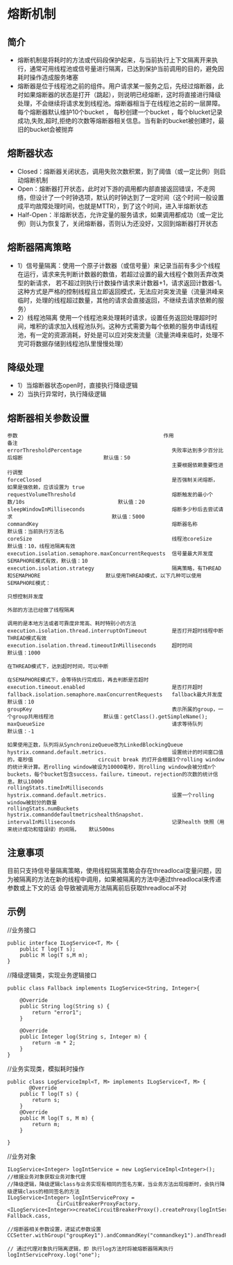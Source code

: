 # 熔断机制

## 简介

* 熔断机制是将耗时的方法或代码段保护起来，与当前执行上下文隔离开来执行，通常可用线程池或信号量进行隔离，已达到保护当前调用的目的，避免因耗时操作造成服务堵塞
* 熔断器是位于线程池之前的组件。用户请求某一服务之后，先经过熔断器，此时如果熔断器的状态是打开（跳起），则说明已经熔断，这时将直接进行降级处理，不会继续将请求发到线程池。熔断器相当于在线程池之前的一层屏障。每个熔断器默认维护10个bucket ，
每秒创建一个bucket ，每个blucket记录成功,失败,超时,拒绝的次数等熔断器相关信息。当有新的bucket被创建时，最旧的bucket会被抛弃

## 熔断器状态

* Closed：熔断器关闭状态，调用失败次数积累，到了阈值（或一定比例）则启动熔断机制
* Open：熔断器打开状态，此时对下游的调用都内部直接返回错误，不走网络，但设计了一个时钟选项，默认的时钟达到了一定时间（这个时间一般设置成平均故障处理时间，也就是MTTR），到了这个时间，进入半熔断状态
* Half-Open：半熔断状态，允许定量的服务请求，如果调用都成功（或一定比例）则认为恢复了，关闭熔断器，否则认为还没好，又回到熔断器打开状态

## 熔断器隔离策略
* 1）信号量隔离：使用一个原子计数器（或信号量）来记录当前有多少个线程在运行，请求来先判断计数器的数值，若超过设置的最大线程个数则丢弃改类型的新请求，
   若不超过则执行计数操作请求来计数器+1，请求返回计数器-1。这种方式是严格的控制线程且立即返回模式，无法应对突发流量（流量洪峰来临时，处理的线程超过数量，其他的请求会直接返回，不继续去请求依赖的服务）
* 2）线程池隔离
   使用一个线程池来处理耗时请求，设置任务返回处理超时时间，堆积的请求加入线程池队列。这种方式需要为每个依赖的服务申请线程池，有一定的资源消耗，好处是可以应对突发流量（流量洪峰来临时，处理不完可将数据存储到线程池队里慢慢处理）

## 降级处理
+ 1）当熔断器状态open时，直接执行降级逻辑
+ 2）当执行异常时，执行降级逻辑

## 熔断器相关参数设置
```
参数	                                             作用                 	                            备注
errorThresholdPercentage	                         失败率达到多少百分比后熔断	                        默认值：50
                                                     主要根据依赖重要性进行调整
forceClosed	                                         是否强制关闭熔断，                                 如果是强依赖，应该设置为 true
requestVolumeThreshold	                             熔断触发的最小个数/10s	                            默认值：20
sleepWindowInMilliseconds	                         熔断多少秒后去尝试请求	                            默认值：5000
commandKey	 	                                     熔断器名称                                         默认值：当前执行方法名
coreSize	                                         线程池coreSize	                                    默认值：10，线程池隔离有效
execution.isolation.semaphore.maxConcurrentRequests  信号量最大并发度	                                SEMAPHORE模式有效，默认值：10
execution.isolation.strategy	                     隔离策略，有THREAD和SEMAPHORE	                    默认使用THREAD模式，以下几种可以使用SEMAPHORE模式： 
	                                                                                                    只想控制并发度
	                                                                                                    外部的方法已经做了线程隔离
	                                                                                                    调用的是本地方法或者可靠度非常高、耗时特别小的方法
execution.isolation.thread.interruptOnTimeout	     是否打开超时线程中断	                            THREAD模式有效
execution.isolation.thread.timeoutInMilliseconds     超时时间	                                        默认值：1000
                                                                                                        在THREAD模式下，达到超时时间，可以中断
                                                                                                        在SEMAPHORE模式下，会等待执行完成后，再去判断是否超时
execution.timeout.enabled	                         是否打开超时	 
fallback.isolation.semaphore.maxConcurrentRequests   fallback最大并发度	                                默认值：10
groupKey	                                         表示所属的group，一个group共用线程池	            默认值：getClass().getSimpleName();
maxQueueSize	                                     请求等待队列	                                    默认值：-1
                                                                                                        如果使用正数，队列将从SynchronizeQueue改为LinkedBlockingQueue
hystrix.command.default.metrics.                     设置统计的时间窗口值的，毫秒值                     circuit break 的打开会根据1个rolling window的统计来计算。若rolling window被设为10000毫秒，则rolling window会被分成n个buckets，每个bucket包含success，failure，timeout，rejection的次数的统计信息。默认10000
rollingStats.timeInMilliseconds                      	                                
hystrix.command.default.metrics.                     设置一个rolling window被划分的数量
rollingStats.numBuckets 	 
hystrix.commanddefaultmetricshealthSnapshot.
intervalInMilliseconds 	                             记录health 快照（用来统计成功和错误绿）的间隔，   默认500ms
```
## 注意事项
目前只支持信号量隔离策略，使用线程隔离策略会存在threadlocal变量问题，因为被隔离的方法在新的线程中调用，如果被隔离的方法中通过threadlocal来传递参数或上下文的话
会导致被调用方法隔离前后获取threadlocal不对
## 示例
//业务接口
```
public interface ILogService<T, M> {
	public T log(T s);
	public M log(T s,M m);
}
```
//降级逻辑类，实现业务逻辑接口
```
public class Fallback implements ILogService<String, Integer>{

	@Override
	public String log(String s) {
		return "error1";
	}

	@Override
	public Integer log(String s, Integer m) {
		return -m * 2;
	}
}
```
//业务实现类，模拟耗时操作
```
public class LogServiceImpl<T, M> implements ILogService<T, M> {
       @Override
	public T log(T s) {
		return s;
	}
	@Override
	public M log(T s, M m) {
		return m;
	}

}

```
 //业务对象
 ```
 ILogService<Integer> logIntService = new LogServiceImpl<Integer>();
//根据业务对象获取业务对象代理
//降级逻辑，降级逻辑class与业务实现有相同的签名方案，当业务方法出现熔断时，会执行降级逻辑class的相同签名的方法
ILogService<Integer> logIntServiceProxy = 
				 CirCuitBreakerProxyFactory.<ILogService<Integer>>createCircuitBreakerProxy().createProxy(logIntService, Fallback.cass,

//熔断器相关参数设置，递延式参数设置
CCSetter.withGroup("groupKey1").andCommandKey("commandkey1").andThreadPoolKey("threadpoolkey1").andCircuitBreakerForceOpen(true));

// 通过代理对象执行隔离逻辑，即 执行log方法时将被熔断器隔离执行
logIntServiceProxy.log("one");

```

